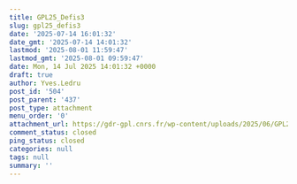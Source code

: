 ```yaml
---
title: GPL25_Defis3
slug: gpl25_defis3
date: '2025-07-14 16:01:32'
date_gmt: '2025-07-14 14:01:32'
lastmod: '2025-08-01 11:59:47'
lastmod_gmt: '2025-08-01 09:59:47'
date: Mon, 14 Jul 2025 14:01:32 +0000
draft: true
author: Yves.Ledru
post_id: '504'
post_parent: '437'
post_type: attachment
menu_order: '0'
attachment_url: https://gdr-gpl.cnrs.fr/wp-content/uploads/2025/06/GPL25_Defis3.jpg
comment_status: closed
ping_status: closed
categories: null
tags: null
summary: ''
---
```



